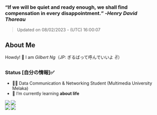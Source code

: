 ### **<q>If we will be quiet and ready enough, we shall find compensation in every disappointment.</q>** -<em>Henry David Thoreau</em>
> Updated on 08/02/2023 - (UTC) 16:00:07


## About Me

Howdy! 👋 I am *Gilbert Ng*（JP: ぎるばって呼んでいいよ ✌️）

### Status [自分の情報]✅

- 🙍‍♂️ Data Communication & Networking Student (Multimedia University Melaka)
- 🌱 I’m currently learning **about life**

<div><img align="left" src="https://github-readme-stats.vercel.app/api/top-langs/?username=ngzhekai&layout=compact&theme=material-palenight&hide_border=true" /><img align="center" src="https://github-readme-stats.vercel.app/api?username=ngzhekai&show_icons=true&theme=material-palenight&hide_border=true" /></div>

<img align="left" src="https://www.codewars.com/users/Giruba/badges/large" />

<img align="left" src="https://www.gif-vif.com/media/Hackerman.gif" />


